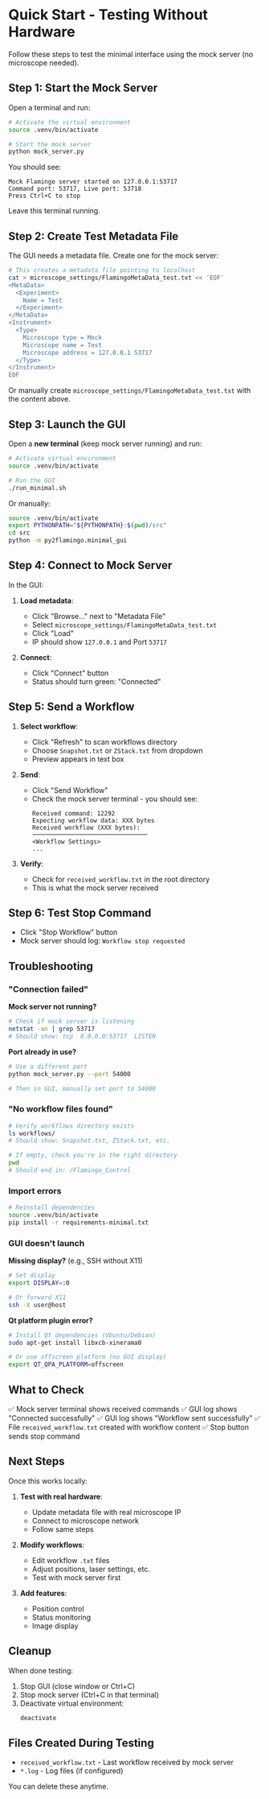 # Quick Start - Testing Without Hardware

Follow these steps to test the minimal interface using the mock server (no microscope needed).

## Step 1: Start the Mock Server

Open a terminal and run:

```bash
# Activate the virtual environment
source .venv/bin/activate

# Start the mock server
python mock_server.py
```

You should see:
```
Mock Flamingo server started on 127.0.0.1:53717
Command port: 53717, Live port: 53718
Press Ctrl+C to stop
```

Leave this terminal running.

## Step 2: Create Test Metadata File

The GUI needs a metadata file. Create one for the mock server:

```bash
# This creates a metadata file pointing to localhost
cat > microscope_settings/FlamingoMetaData_test.txt << 'EOF'
<MetaData>
  <Experiment>
    Name = Test
  </Experiment>
</MetaData>
<Instrument>
  <Type>
    Microscope type = Mock
    Microscope name = Test
    Microscope address = 127.0.0.1 53717
  </Type>
</Instrument>
EOF
```

Or manually create `microscope_settings/FlamingoMetaData_test.txt` with the content above.

## Step 3: Launch the GUI

Open a **new terminal** (keep mock server running) and run:

```bash
# Activate virtual environment
source .venv/bin/activate

# Run the GUI
./run_minimal.sh
```

Or manually:
```bash
source .venv/bin/activate
export PYTHONPATH="${PYTHONPATH}:$(pwd)/src"
cd src
python -m py2flamingo.minimal_gui
```

## Step 4: Connect to Mock Server

In the GUI:

1. **Load metadata**:
   - Click "Browse..." next to "Metadata File"
   - Select `microscope_settings/FlamingoMetaData_test.txt`
   - Click "Load"
   - IP should show `127.0.0.1` and Port `53717`

2. **Connect**:
   - Click "Connect" button
   - Status should turn green: "Connected"

## Step 5: Send a Workflow

1. **Select workflow**:
   - Click "Refresh" to scan workflows directory
   - Choose `Snapshot.txt` or `ZStack.txt` from dropdown
   - Preview appears in text box

2. **Send**:
   - Click "Send Workflow"
   - Check the mock server terminal - you should see:
     ```
     Received command: 12292
     Expecting workflow data: XXX bytes
     Received workflow (XXX bytes):
     ────────────────────────────────
     <Workflow Settings>
     ...
     ```

3. **Verify**:
   - Check for `received_workflow.txt` in the root directory
   - This is what the mock server received

## Step 6: Test Stop Command

- Click "Stop Workflow" button
- Mock server should log: `Workflow stop requested`

## Troubleshooting

### "Connection failed"

**Mock server not running?**
```bash
# Check if mock server is listening
netstat -an | grep 53717
# Should show: tcp  0.0.0.0:53717  LISTEN
```

**Port already in use?**
```bash
# Use a different port
python mock_server.py --port 54000

# Then in GUI, manually set port to 54000
```

### "No workflow files found"

```bash
# Verify workflows directory exists
ls workflows/
# Should show: Snapshot.txt, ZStack.txt, etc.

# If empty, check you're in the right directory
pwd
# Should end in: /Flamingo_Control
```

### Import errors

```bash
# Reinstall dependencies
source .venv/bin/activate
pip install -r requirements-minimal.txt
```

### GUI doesn't launch

**Missing display?** (e.g., SSH without X11)
```bash
# Set display
export DISPLAY=:0

# Or forward X11
ssh -X user@host
```

**Qt platform plugin error?**
```bash
# Install Qt dependencies (Ubuntu/Debian)
sudo apt-get install libxcb-xinerama0

# Or use offscreen platform (no GUI display)
export QT_QPA_PLATFORM=offscreen
```

## What to Check

✅ Mock server terminal shows received commands
✅ GUI log shows "Connected successfully"
✅ GUI log shows "Workflow sent successfully"
✅ File `received_workflow.txt` created with workflow content
✅ Stop button sends stop command

## Next Steps

Once this works locally:

1. **Test with real hardware**:
   - Update metadata file with real microscope IP
   - Connect to microscope network
   - Follow same steps

2. **Modify workflows**:
   - Edit workflow `.txt` files
   - Adjust positions, laser settings, etc.
   - Test with mock server first

3. **Add features**:
   - Position control
   - Status monitoring
   - Image display

## Cleanup

When done testing:

1. Stop GUI (close window or Ctrl+C)
2. Stop mock server (Ctrl+C in that terminal)
3. Deactivate virtual environment:
   ```bash
   deactivate
   ```

## Files Created During Testing

- `received_workflow.txt` - Last workflow received by mock server
- `*.log` - Log files (if configured)

You can delete these anytime.
